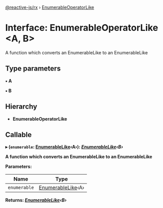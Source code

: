 [@reactive-js/rx](../README.md) › [EnumerableOperatorLike](enumerableoperatorlike.md)

# Interface: EnumerableOperatorLike <**A, B**>

A function which converts an EnumerableLike<A> to an EnumerableLike<B>

## Type parameters

▪ **A**

▪ **B**

## Hierarchy

* **EnumerableOperatorLike**

## Callable

▸ (`enumerable`: [EnumerableLike](enumerablelike.md)‹A›): *[EnumerableLike](enumerablelike.md)‹B›*

A function which converts an EnumerableLike<A> to an EnumerableLike<B>

**Parameters:**

Name | Type |
------ | ------ |
`enumerable` | [EnumerableLike](enumerablelike.md)‹A› |

**Returns:** *[EnumerableLike](enumerablelike.md)‹B›*
